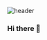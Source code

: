 ![header](https://capsule-render.vercel.app/api?type=waving&color=gradient&height=300&section=header&text=HI-I'm-ISALA%20render&fontSize=90)
### Hi there 👋

<!--
**sala1011/sala1011** is a ✨ _special_ ✨ repository because its `README.md` (this file) appears on your GitHub profile.

Here are some ideas to get you started:

- 🔭 I’m currently working on ...
- 🌱 I’m currently learning ...
- 👯 I’m looking to collaborate on ...
- 🤔 I’m looking for help with ...
- 💬 Ask me about ...
- 📫 How to reach me: ...
- 😄 Pronouns: ...
- ⚡ Fun fact: ...
-->
